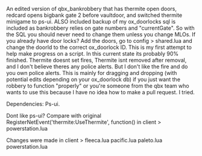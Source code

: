 An edited version of qbx_bankrobbery that has thermite open doors, redcard opens bigbank gate 2 before vaultdoor, and switched thermite minigame to ps-ui. ALSO included backup of my ox_doorlocks sql is included as bankrobbery relies on gate numbers and "currentGate". So with the SQL you should never need to change them unless you change MLOs. If you already have door locks? Add the doors, go to config > shared.lua and change the doorId to the correct ox_doorlock ID. This is my first attempt to help make progress on a script. In this current state its probably 90% finished. Thermite doesnt set fires, Thermite isnt removed after removal, and I don't believe theres any police alerts. But I don't like the fire and do you own police alerts. This is mainly for dragging and dropping (with potential edits depending on your ox_doorlock db) if you just want the robbery to function "properly" or you're someone from the qbx team who wants to use this because I have no idea how to make a pull request. I tried.

Dependencies: Ps-ui.

Dont like ps-ui? Compare with original RegisterNetEvent('thermite:UseThermite', function() in client > powerstation.lua

Changes were made in client > 
fleeca.lua
pacific.lua
paleto.lua
powerstation.lua
